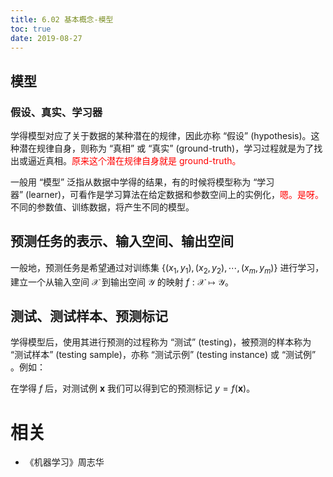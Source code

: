 ```yaml
---
title: 6.02 基本概念-模型
toc: true
date: 2019-08-27
---
```


## 模型



### 假设、真实、学习器

学得模型对应了关于数据的某种潜在的规律，因此亦称 “假设” (hypothesis)。这种潜在规律自身，则称为 “真相” 或 “真实” (ground-truth)，学习过程就是为了找出或逼近真相。<span style="color:red;">原来这个潜在规律自身就是 ground-truth。</span>

一般用 “模型” 泛指从数据中学得的结果，有的时候将模型称为 “学习器” (learner)，可看作是学习算法在给定数据和参数空间上的实例化，<span style="color:red;">嗯。是呀。</span>不同的参数值、训练数据，将产生不同的模型。


## 预测任务的表示、输入空间、输出空间

一般地，预测任务是希望通过对训练集 $\{(x_1,y_1),(x_2,y_2),\cdots ,(x_m,y_m)\}$ 进行学习，建立一个从输入空间 $\mathcal{X}$ 到输出空间 $\mathcal{Y}$ 的映射 $f:\mathcal{X}\mapsto \mathcal{Y}$。




## 测试、测试样本、预测标记

学得模型后，使用其进行预测的过程称为 “测试” (testing)，被预测的样本称为 “测试样本” (testing sample)，亦称 “测试示例” (testing instance) 或 “测试例” 。例如：

在学得 $f$ 后，对测试例 $\mathbf{x}$ 我们可以得到它的预测标记 $y=f(\mathbf{x})$。




# 相关

- 《机器学习》周志华
